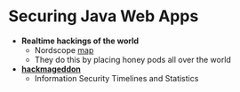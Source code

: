 # Securing Java Web Apps

* __Realtime hackings of the world__ 
    * Nordscope [map](http://map.norsecorp.com/#/)
    * They do this by placing honey pods all over the world
* __[hackmageddon](https://www.hackmageddon.com/)__
    * Information Security Timelines and Statistics



